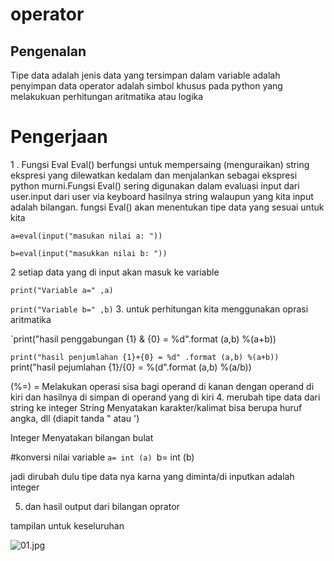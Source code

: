 # operator


## Pengenalan
Tipe data adalah jenis data yang tersimpan dalam variable adalah penyimpan data operator adalah simbol khusus pada python yang melakukuan perhitungan aritmatika atau logika

# Pengerjaan

1 . Fungsi Eval Eval() berfungsi untuk mempersaing (menguraikan)  string ekspresi yang dilewatkan kedalam dan menjalankan sebagai ekspresi python murni.Fungsi Eval() sering digunakan dalam evaluasi input dari user.input dari user via keyboard hasilnya string walaupun yang kita input adalah bilangan. fungsi Eval() akan menentukan tipe data yang sesuai untuk kita 
 	
`a=eval(input("masukan nilai a: "))`
	
`b=eval(input("masukkan nilai b: "))`
  
2 setiap data yang di input akan masuk ke variable
	
`print("Variable a=" ,a)`
	
`print("Variable b=" ,b)`
3. untuk perhitungan kita menggunakan oprasi aritmatika

 `print("hasil penggabungan {1} & {0} = %d".format (a,b) %(a+b))

 `print("hasil penjumlahan {1}+{0} = %d" .format (a,b) %(a+b))
 `print("hasil pejumlahan {1}/{0} = %(d".format (a,b) %(a/b))

(%=) = Melakukan operasi sisa bagi operand di kanan dengan operand di kiri dan hasilnya di simpan di operand yang di kiri
4. merubah tipe data dari string ke integer
   String Menyatakan karakter/kalimat bisa berupa huruf angka, dll (diapit tanda " atau ')

  Integer Menyatakan bilangan bulat
 
  #konversi nilai variable
  `a= int (a)
  `b= int (b)
 
  jadi dirubah dulu tipe data nya karna yang diminta/di inputkan adalah integer

5. dan hasil output dari bilangan oprator

 
 

tampilan untuk keseluruhan

![01.jpg](/gambar/o1.jpg)
